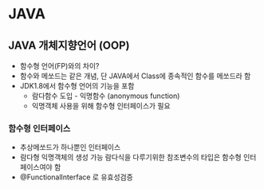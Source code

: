 # JAVA
## JAVA 개체지향언어 (OOP)
 - 함수형 언어(FP)와의 차이?
 - 함수와 메쏘드는 같은 개념, 단 JAVA에서 Class에 종속적인 함수를 메쏘드라 함
 - JDK1.8에서 함수형 언어의 기능을 포함
    - 람다함수 도입 - 익명함수 (anonymous function)
    - 익명객체 사용을 위해 함수형 인터페이스가 필요 

### 함수형 인터페이스
 - 추상메쏘드가 하나뿐인 인터페이스
 - 람다형 익명객체의 생성 가능
   람다식을 다루기위한 참조변수의 타입은 함수형 인터페이스여야 함
 - @FunctionalInterface 로 유효성검증





